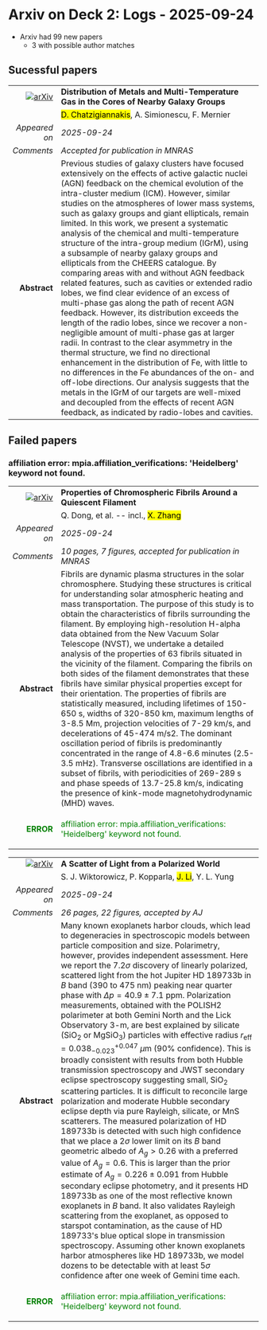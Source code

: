 # Arxiv on Deck 2: Logs - 2025-09-24

* Arxiv had 99 new papers
    * 3 with possible author matches

## Sucessful papers


|||
|---:|:---|
| [![arXiv](https://img.shields.io/badge/arXiv-2509.18258-b31b1b.svg)](https://arxiv.org/abs/2509.18258) | **Distribution of Metals and Multi-Temperature Gas in the Cores of Nearby Galaxy Groups**  |
|| <mark>D. Chatzigiannakis</mark>, A. Simionescu, F. Mernier |
|*Appeared on*| *2025-09-24*|
|*Comments*| *Accepted for publication in MNRAS*|
|**Abstract**|            Previous studies of galaxy clusters have focused extensively on the effects of active galactic nuclei (AGN) feedback on the chemical evolution of the intra-cluster medium (ICM). However, similar studies on the atmospheres of lower mass systems, such as galaxy groups and giant ellipticals, remain limited. In this work, we present a systematic analysis of the chemical and multi-temperature structure of the intra-group medium (IGrM), using a subsample of nearby galaxy groups and ellipticals from the CHEERS catalogue. By comparing areas with and without AGN feedback related features, such as cavities or extended radio lobes, we find clear evidence of an excess of multi-phase gas along the path of recent AGN feedback. However, its distribution exceeds the length of the radio lobes, since we recover a non-negligible amount of multi-phase gas at larger radii. In contrast to the clear asymmetry in the thermal structure, we find no directional enhancement in the distribution of Fe, with little to no differences in the Fe abundances of the on- and off-lobe directions. Our analysis suggests that the metals in the IGrM of our targets are well-mixed and decoupled from the effects of recent AGN feedback, as indicated by radio-lobes and cavities.         |

## Failed papers

### affiliation error: mpia.affiliation_verifications: 'Heidelberg' keyword not found. 


|||
|---:|:---|
| [![arXiv](https://img.shields.io/badge/arXiv-2509.18646-b31b1b.svg)](https://arxiv.org/abs/2509.18646) | **Properties of Chromospheric Fibrils Around a Quiescent Filament**  |
|| Q. Dong, et al. -- incl., <mark>X. Zhang</mark> |
|*Appeared on*| *2025-09-24*|
|*Comments*| *10 pages, 7 figures, accepted for publication in MNRAS*|
|**Abstract**|            Fibrils are dynamic plasma structures in the solar chromosphere. Studying these structures is critical for understanding solar atmospheric heating and mass transportation. The purpose of this study is to obtain the characteristics of fibrils surrounding the filament. By employing high-resolution H-alpha data obtained from the New Vacuum Solar Telescope (NVST), we undertake a detailed analysis of the properties of 63 fibrils situated in the vicinity of the filament. Comparing the fibrils on both sides of the filament demonstrates that these fibrils have similar physical properties except for their orientation. The properties of fibrils are statistically measured, including lifetimes of 150-650 s, widths of 320-850 km, maximum lengths of 3-8.5 Mm, projection velocities of 7-29 km/s, and decelerations of 45-474 m/s2. The dominant oscillation period of fibrils is predominantly concentrated in the range of 4.8-6.6 minutes (2.5-3.5 mHz). Transverse oscillations are identified in a subset of fibrils, with periodicities of 269-289 s and phase speeds of 13.7-25.8 km/s, indicating the presence of kink-mode magnetohydrodynamic (MHD) waves.         |
|<p style="color:green"> **ERROR** </p>| <p style="color:green">affiliation error: mpia.affiliation_verifications: 'Heidelberg' keyword not found.</p> |


|||
|---:|:---|
| [![arXiv](https://img.shields.io/badge/arXiv-2509.19172-b31b1b.svg)](https://arxiv.org/abs/2509.19172) | **A Scatter of Light from a Polarized World**  |
|| S. J. Wiktorowicz, P. Kopparla, <mark>J. Li</mark>, Y. L. Yung |
|*Appeared on*| *2025-09-24*|
|*Comments*| *26 pages, 22 figures, accepted by AJ*|
|**Abstract**|            Many known exoplanets harbor clouds, which lead to degeneracies in spectroscopic models between particle composition and size. Polarimetry, however, provides independent assessment. Here we report the $7.2 \sigma$ discovery of linearly polarized, scattered light from the hot Jupiter HD 189733b in $B$ band (390 to 475 nm) peaking near quarter phase with $\Delta p = 40.9 \pm 7.1$ ppm. Polarization measurements, obtained with the POLISH2 polarimeter at both Gemini North and the Lick Observatory 3-m, are best explained by silicate (SiO$_2$ or MgSiO$_3$) particles with effective radius $r_\text{eff}=0.038^{+0.047}_{-0.023}$ $\mu$m ($90\%$ confidence). This is broadly consistent with results from both Hubble transmission spectroscopy and JWST secondary eclipse spectroscopy suggesting small, SiO$_2$ scattering particles. It is difficult to reconcile large polarization and moderate Hubble secondary eclipse depth via pure Rayleigh, silicate, or MnS scatterers. The measured polarization of HD 189733b is detected with such high confidence that we place a $2\sigma$ lower limit on its $B$ band geometric albedo of $A_g > 0.26$ with a preferred value of $A_g = 0.6$. This is larger than the prior estimate of $A_g = 0.226 \pm 0.091$ from Hubble secondary eclipse photometry, and it presents HD 189733b as one of the most reflective known exoplanets in $B$ band. It also validates Rayleigh scattering from the exoplanet, as opposed to starspot contamination, as the cause of HD 189733's blue optical slope in transmission spectroscopy. Assuming other known exoplanets harbor atmospheres like HD 189733b, we model dozens to be detectable with at least $5 \sigma$ confidence after one week of Gemini time each.         |
|<p style="color:green"> **ERROR** </p>| <p style="color:green">affiliation error: mpia.affiliation_verifications: 'Heidelberg' keyword not found.</p> |

